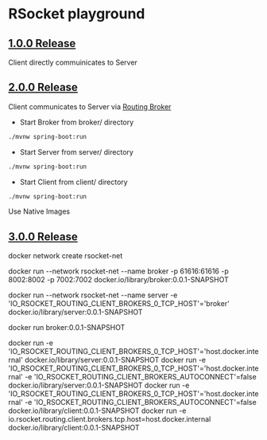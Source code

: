 # RSocket playground

## [1.0.0 Release](https://github.com/poprygun/r-chachkies/releases/tag/1.0.0)

Client directly commuinicates to Server

## [2.0.0 Release](https://github.com/poprygun/r-chachkies/releases/tag/2.0.0)

Client communicates to Server via [Routing Broker](https://github.com/spencergibb/rsocket-routing-sample)

- Start Broker from broker/ directory

```bash
./mvnw spring-boot:run
```

- Start Server from server/ directory

```bash
./mvnw spring-boot:run
```

- Start Client from client/ directory

```bash
./mvnw spring-boot:run
```

Use Native Images

## [3.0.0 Release](https://github.com/poprygun/r-chachkies/releases/tag/3.0.0)

docker network create rsocket-net

docker run --network rsocket-net --name broker -p 61616:61616 -p 8002:8002 -p 7002:7002 docker.io/library/broker:0.0.1-SNAPSHOT

docker run --network rsocket-net --name server -e 'IO_RSOCKET_ROUTING_CLIENT_BROKERS_0_TCP_HOST'='broker' docker.io/library/server:0.0.1-SNAPSHOT

docker run broker:0.0.1-SNAPSHOT


docker run -e 'IO_RSOCKET_ROUTING_CLIENT_BROKERS_0_TCP_HOST'='host.docker.internal' docker.io/library/server:0.0.1-SNAPSHOT
docker run -e 'IO_RSOCKET_ROUTING_CLIENT_BROKERS_0_TCP_HOST'='host.docker.internal' -e 'IO_RSOCKET_ROUTING_CLIENT_BROKERS_AUTOCONNECT'=false docker.io/library/server:0.0.1-SNAPSHOT
docker run -e 'IO_RSOCKET_ROUTING_CLIENT_BROKERS_0_TCP_HOST'='host.docker.internal' -e 'IO_RSOCKET_ROUTING_CLIENT_BROKERS_AUTOCONNECT'=false docker.io/library/client:0.0.1-SNAPSHOT
docker run -e io.rsocket.routing.client.brokers.tcp.host=host.docker.internal docker.io/library/client:0.0.1-SNAPSHOT